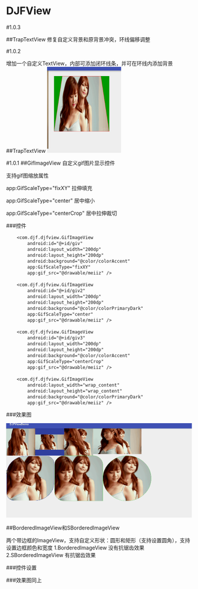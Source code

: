 # DJFView

#1.0.3

##TrapTextView
修复自定义背景和原背景冲突，环线偏移调整

#1.0.2

增加一个自定义TextView，内部可添加闭环线条，并可在环线内添加背景
##TrapTextView
![Image text](https://github.com/BIGMONK/DJFViewDemo/blob/master/002.jpg)


#1.0.1
##GifImageView
自定义gif图片显示控件

支持gif图缩放属性

app:GifScaleType="fixXY"  拉伸填充

app:GifScaleType="center"   居中缩小

app:GifScaleType="centerCrop"   居中拉伸裁切

###控件

        <com.djf.djfview.GifImageView
            android:id="@+id/giv"
            android:layout_width="200dp"
            android:layout_height="200dp"
            android:background="@color/colorAccent"
            app:GifScaleType="fixXY"
            app:gif_src="@drawable/meiiz" />

        <com.djf.djfview.GifImageView
            android:id="@+id/giv2"
            android:layout_width="200dp"
            android:layout_height="200dp"
            android:background="@color/colorPrimaryDark"
            app:GifScaleType="center"
            app:gif_src="@drawable/meiiz" />

        <com.djf.djfview.GifImageView
            android:id="@+id/giv3"
            android:layout_width="200dp"
            android:layout_height="200dp"
            android:background="@color/colorAccent"
            app:GifScaleType="centerCrop"
            app:gif_src="@drawable/meiiz" />

        <com.djf.djfview.GifImageView
            android:layout_width="wrap_content"
            android:layout_height="wrap_content"
            android:background="@color/colorPrimaryDark"
            app:gif_src="@drawable/meiiz" />
            
###效果图

![Image text](https://github.com/BIGMONK/DJFViewDemo/blob/master/001.gif)






##BorderedImageView和SBorderedImageView


两个带边框的ImageView，支持自定义形状：圆形和矩形（支持设置圆角），支持设置边框颜色和宽度
1.BorderedImageView  没有抗锯齿效果
2.SBorderedImageView  有抗锯齿效果

###控件设置

###效果图同上
